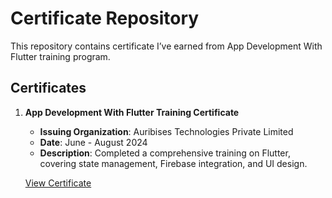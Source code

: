 # Certificate Repository

This repository contains certificate I’ve earned from App Development With Flutter training program.

## Certificates

1. **App Development With Flutter Training Certificate**
   - **Issuing Organization**: Auribises Technologies Private Limited
   - **Date**: June - August 2024
   - **Description**: Completed a comprehensive training on Flutter, covering state management, Firebase integration, and UI design.

   [View Certificate](certificate.pdf)
